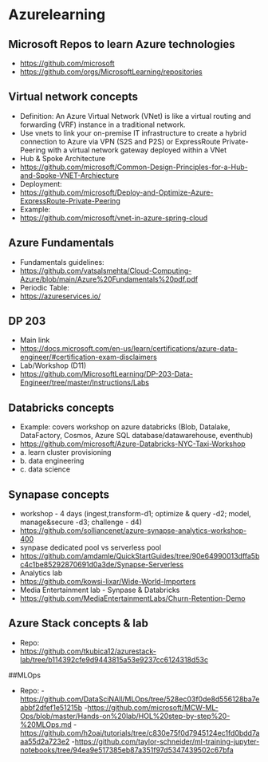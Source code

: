 # Azurelearning

## Microsoft Repos to learn Azure technologies

- https://github.com/microsoft
- https://github.com/orgs/MicrosoftLearning/repositories


## Virtual network concepts
- Definition: An Azure Virtual Network (VNet) is like a virtual routing and forwarding (VRF) instance in a traditional network. 
- Use vnets to link your on-premise IT infrastructure to create a hybrid connection to Azure via VPN (S2S and P2S) or ExpressRoute Private-Peering with a virtual network gateway deployed within a VNet
- Hub & Spoke Architecture
- https://github.com/microsoft/Common-Design-Principles-for-a-Hub-and-Spoke-VNET-Archiecture
- Deployment: 
- https://github.com/microsoft/Deploy-and-Optimize-Azure-ExpressRoute-Private-Peering
- Example:
- https://github.com/microsoft/vnet-in-azure-spring-cloud

## Azure Fundamentals
- Fundamentals guidelines:
- https://github.com/vatsalsmehta/Cloud-Computing-Azure/blob/main/Azure%20Fundamentals%20pdf.pdf
- Periodic Table: 
- https://azureservices.io/

## DP 203
- Main link
- https://docs.microsoft.com/en-us/learn/certifications/azure-data-engineer/#certification-exam-disclaimers
- Lab/Workshop (D11)
- https://github.com/MicrosoftLearning/DP-203-Data-Engineer/tree/master/Instructions/Labs

## Databricks concepts
- Example: covers workshop on azure databricks (Blob, Datalake, DataFactory, Cosmos, Azure SQL database/datawarehouse, eventhub)
- https://github.com/microsoft/Azure-Databricks-NYC-Taxi-Workshop
-   a. learn cluster provisioning
-   b. data engineering
-   c. data science

## Synapase concepts
- workshop - 4 days (ingest,transform-d1; optimize & query -d2; model, manage&secure -d3; challenge - d4)
- https://github.com/solliancenet/azure-synapse-analytics-workshop-400
- synpase dedicated pool vs serverless pool
- https://github.com/amdamle/QuickStartGuides/tree/90e64990013dffa5bc4c1be85292870691d0a3de/Synapse-Serverless
- Analytics lab
- https://github.com/kowsi-lixar/Wide-World-Importers
- Media Entertainment lab - Synpase & Databricks
- https://github.com/MediaEntertainmentLabs/Churn-Retention-Demo

## Azure Stack concepts & lab
- Repo:
- https://github.com/tkubica12/azurestack-lab/tree/b114392cfe9d9443815a53e9237cc6124318d53c

##MLOps
- Repo:
-https://github.com/DataSciNAll/MLOps/tree/528ec03f0de8d556128ba7eabbf2dfef1e51215b
-https://github.com/microsoft/MCW-ML-Ops/blob/master/Hands-on%20lab/HOL%20step-by-step%20-%20MLOps.md
-https://github.com/h2oai/tutorials/tree/c830e75f0d7945124ec1fd0bdd7aaa55d2a723e2
-https://github.com/taylor-schneider/ml-training-jupyter-notebooks/tree/94ea9e517385eb87a351f97d5347439502c67bfa


